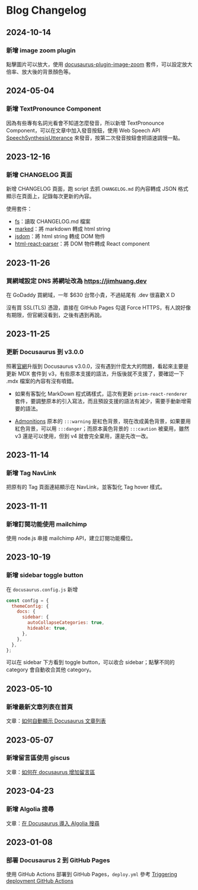 # Blog Changelog

## 2024-10-14

### 新增 image zoom plugin

點擊圖片可以放大，使用 [docusaurus-plugin-image-zoom](https://github.com/gabrielcsapo/docusaurus-plugin-image-zoom) 套件，可以設定放大倍率、放大後的背景顏色等。

## 2024-05-04

### 新增 TextPronounce Component

因為有些專有名詞光看會不知道怎麼發音，所以新增 TextPronounce Component，可以在文章中加入發音按鈕，使用 Web Speech API [SpeechSynthesisUtterance](https://developer.mozilla.org/en-US/docs/Web/API/SpeechSynthesisUtterance) 來發音，按第二次發音按鈕會把語速調慢一點。

## 2023-12-16

### 新增 CHANGELOG 頁面

新增 CHANGELOG 頁面，跑 script 去抓 `CHANGELOG.md` 的內容轉成 JSON 格式顯示在頁面上，記錄每次更新的內容。

使用套件：

- [fs](https://www.npmjs.com/package/fs)：讀取 CHANGELOG.md 檔案
- [marked](https://www.npmjs.com/package/marked)：將 markdown 轉成 html string
- [jsdom](https://www.npmjs.com/package/jsdom)：將 html string 轉成 DOM 物件
- [html-react-parser](https://www.npmjs.com/package/html-react-parser)：將 DOM 物件轉成 React component

## 2023-11-26

### 買網域設定 DNS 將網址改為 https://jimhuang.dev

在 GoDaddy 買網域，一年 $630 台幣小貴，不過結尾有 .dev 很喜歡ＸＤ

沒有買 SSL(TLS) 憑證，直接在 GitHub Pages 勾選 Force HTTPS，有人說好像有期限，但官網沒看到，之後有遇到再說。

## 2023-11-25

### 更新 Docusaurus 到 v3.0.0

照著[官網](https://docusaurus.io/docs/migration/v3)升版到 Docusaurus v3.0.0，沒有遇到什麼太大的問題，看起來主要是更新 MDX 套件到 v3，有些原本支援的語法，升版後就不支援了，要確認一下 .mdx 檔案的內容有沒有噴錯。

- 如果有客製化 MarkDown 程式碼樣式，這次有更新 `prism-react-renderer` 套件，要調整原本的引入寫法，而且預設支援的語法有減少，需要手動新增需要的語法。

- [Admonitions](https://github.com/facebook/docusaurus/pull/9308) 原本的 `:::warning` 是紅色背景，現在改成黃色背景，如果要用紅色背景，可以用 `:::danger`；而原本黃色背景的 `:::caution` 被棄用，雖然 v3 還是可以使用，但到 v4 就會完全棄用，還是先改一改。

## 2023-11-14

### 新增 Tag NavLink

把原有的 Tag 頁面連結顯示在 NavLink，並客製化 Tag hover 樣式。

## 2023-11-11

### 新增訂閱功能使用 mailchimp

使用 node.js 串接 mailchimp API，建立訂閱功能欄位。

## 2023-10-19

### 新增 sidebar toggle button

在 `docusaurus.config.js` 新增

```js
const config = {
  themeConfig: {
    docs: {
      sidebar: {
        autoCollapseCategories: true,
        hideable: true,
      },
    },
  },
};
```

可以在 sidebar 下方看到 toggle button，可以收合 sidebar；點擊不同的 category 會自動收合其他 category。

## 2023-05-10

### 新增最新文章列表在首頁

文章：[如何自動顯示 Docusaurus 文章列表](/Docusaurus/getDocList)

## 2023-05-07

### 新增留言區使用 giscus

文章：[如何在 docusaurus 增加留言區](/Docusaurus/giscus)

## 2023-04-23

### 新增 Algolia 搜尋

文章：[在 Docusaurus 導入 Algolia 搜尋](/Docusaurus/algolia)

## 2023-01-08

### 部署 Docusaurus 2 到 GitHub Pages

使用 GitHub Actions 部署到 GitHub Pages，`deploy.yml` 參考 [Triggering deployment GitHub Actions](https://docusaurus.io/docs/deployment#triggering-deployment-with-github-actions)
